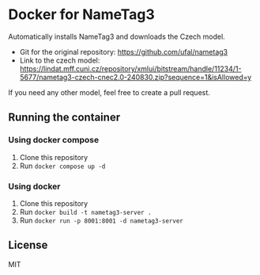 # Docker for NameTag3
Automatically installs NameTag3 and downloads the Czech model.
- Git for the original repository: https://github.com/ufal/nametag3
- Link to the czech model: https://lindat.mff.cuni.cz/repository/xmlui/bitstream/handle/11234/1-5677/nametag3-czech-cnec2.0-240830.zip?sequence=1&isAllowed=y

If you need any other model, feel free to create a pull request.

##  Running the container
### Using docker compose
1. Clone this repository
2. Run `docker compose up -d`

### Using docker
1. Clone this repository
2. Run `docker build -t nametag3-server .`
3. Run `docker run -p 8001:8001 -d nametag3-server`

## License
MIT
